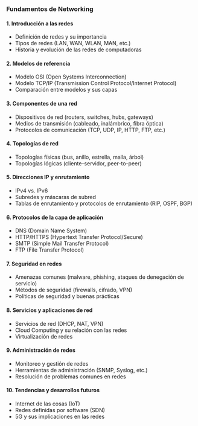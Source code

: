 ### Fundamentos de Networking

#### 1. Introducción a las redes
   - Definición de redes y su importancia
   - Tipos de redes (LAN, WAN, WLAN, MAN, etc.)
   - Historia y evolución de las redes de computadoras

#### 2. Modelos de referencia
   - Modelo OSI (Open Systems Interconnection)
   - Modelo TCP/IP (Transmission Control Protocol/Internet Protocol)
   - Comparación entre modelos y sus capas

#### 3. Componentes de una red
   - Dispositivos de red (routers, switches, hubs, gateways)
   - Medios de transmisión (cableado, inalámbrico, fibra óptica)
   - Protocolos de comunicación (TCP, UDP, IP, HTTP, FTP, etc.)

#### 4. Topologías de red
   - Topologías físicas (bus, anillo, estrella, malla, árbol)
   - Topologías lógicas (cliente-servidor, peer-to-peer)

#### 5. Direcciones IP y enrutamiento
   - IPv4 vs. IPv6
   - Subredes y máscaras de subred
   - Tablas de enrutamiento y protocolos de enrutamiento (RIP, OSPF, BGP)

#### 6. Protocolos de la capa de aplicación
   - DNS (Domain Name System)
   - HTTP/HTTPS (Hypertext Transfer Protocol/Secure)
   - SMTP (Simple Mail Transfer Protocol)
   - FTP (File Transfer Protocol)

#### 7. Seguridad en redes
   - Amenazas comunes (malware, phishing, ataques de denegación de servicio)
   - Métodos de seguridad (firewalls, cifrado, VPN)
   - Políticas de seguridad y buenas prácticas

#### 8. Servicios y aplicaciones de red
   - Servicios de red (DHCP, NAT, VPN)
   - Cloud Computing y su relación con las redes
   - Virtualización de redes

#### 9. Administración de redes
   - Monitoreo y gestión de redes
   - Herramientas de administración (SNMP, Syslog, etc.)
   - Resolución de problemas comunes en redes

#### 10. Tendencias y desarrollos futuros
   - Internet de las cosas (IoT)
   - Redes definidas por software (SDN)
   - 5G y sus implicaciones en las redes

